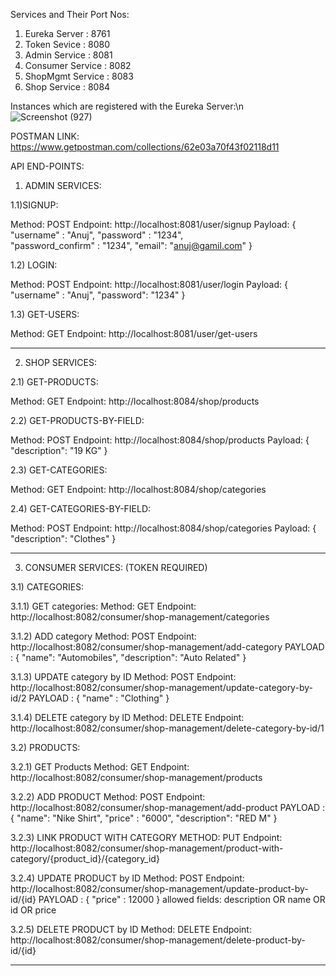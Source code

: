 
Services and Their Port Nos:

1. Eureka Server     : 8761
2. Token Sevice      : 8080
3. Admin Service     : 8081
4. Consumer Service  : 8082
5. ShopMgmt Service  : 8083
6. Shop Service      : 8084




Instances which are registered with the Eureka Server:\n
![Screenshot (927)](https://user-images.githubusercontent.com/112845470/201756666-768330e0-4568-4099-89ec-333a00db51b0.png)

POSTMAN LINK:
https://www.getpostman.com/collections/62e03a70f43f02118d11


API END-POINTS:

1) ADMIN SERVICES:

1.1)SIGNUP:

Method: POST
Endpoint: http://localhost:8081/user/signup
Payload:
{
"username" : "Anuj",
"password" : "1234",  
"password_confirm" : "1234",
"email": "anuj@gamil.com"
}


1.2) LOGIN:

Method: POST
Endpoint: http://localhost:8081/user/login
Payload:
{
"username" : "Anuj",
"password": "1234"
}


1.3) GET-USERS:

Method: GET
Endpoint: http://localhost:8081/user/get-users

---------------------------------------------------------------------------

2) SHOP SERVICES:

2.1) GET-PRODUCTS:

Method: GET
Endpoint: http://localhost:8084/shop/products

2.2) GET-PRODUCTS-BY-FIELD:

Method: POST
Endpoint: http://localhost:8084/shop/products
Payload:
{
"description": "19 KG"
}

2.3) GET-CATEGORIES:

Method: GET
Endpoint: http://localhost:8084/shop/categories


2.4) GET-CATEGORIES-BY-FIELD:

Method: POST
Endpoint: http://localhost:8084/shop/categories
Payload:
{
"description": "Clothes"
}


-------------------------------------------------------------------------
3) CONSUMER SERVICES: (TOKEN REQUIRED)

3.1) CATEGORIES:

3.1.1) GET categories:
Method: GET
Endpoint: http://localhost:8082/consumer/shop-management/categories

3.1.2) ADD category
Method: POST
Endpoint: http://localhost:8082/consumer/shop-management/add-category
PAYLOAD :
{
"name": "Automobiles",
"description": "Auto Related"
}

3.1.3) UPDATE category by ID
Method: POST
Endpoint: http://localhost:8082/consumer/shop-management/update-category-by-id/2
PAYLOAD :
{
"name" : "Clothing"
}

3.1.4) DELETE category by ID
Method: DELETE
Endpoint: http://localhost:8082/consumer/shop-management/delete-category-by-id/1

3.2) PRODUCTS:

3.2.1) GET Products
Method: GET
Endpoint: http://localhost:8082/consumer/shop-management/products

3.2.2) ADD PRODUCT
Method: POST
Endpoint: http://localhost:8082/consumer/shop-management/add-product
PAYLOAD :
{
"name": "Nike Shirt",
"price" : "6000",
"description": "RED M"
}

3.2.3) LINK PRODUCT WITH CATEGORY
METHOD: PUT
Endpoint: http://localhost:8082/consumer/shop-management/product-with-category/{product_id}/{category_id}

3.2.4) UPDATE PRODUCT by ID
Method: POST
Endpoint: http://localhost:8082/consumer/shop-management/update-product-by-id/{id}
PAYLOAD :
{
"price" : 12000
}
allowed fields: description OR name OR id OR price

3.2.5)  DELETE PRODUCT by ID
Method: DELETE
Endpoint: http://localhost:8082/consumer/shop-management/delete-product-by-id/{id}


---------------------------------------------------------------------------------------------------	
